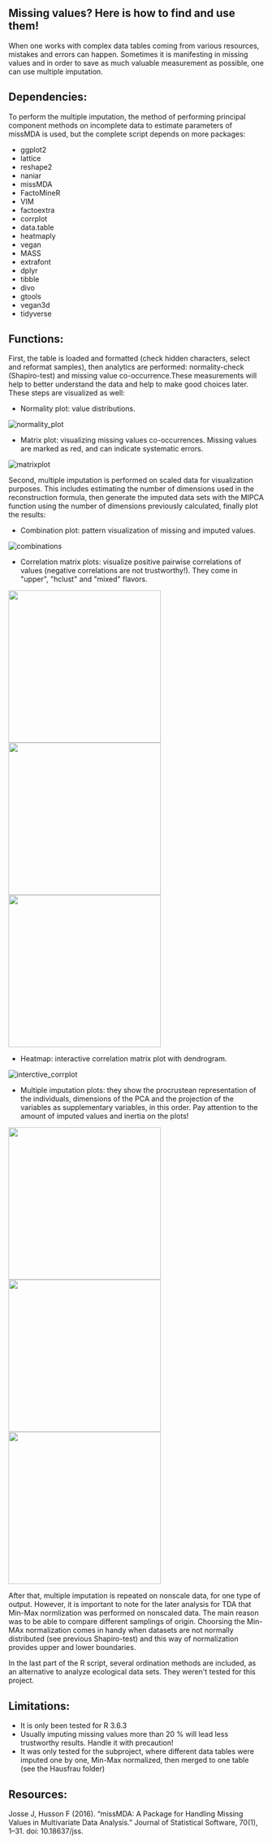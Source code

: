 ## Missing values? Here is how to find and use them!
When one works with complex data tables coming from various resources, mistakes and errors can happen. Sometimes it is manifesting in missing values and in order to save as much valuable measurement as possible, one can use multiple imputation.
## Dependencies:
To perform the multiple imputation, the method of performing principal component methods on incomplete data to estimate parameters of missMDA is used, but the complete script depends on more packages:
* ggplot2
* lattice
* reshape2
* naniar
* missMDA
* FactoMineR
* VIM
* factoextra
* corrplot
* data.table
* heatmaply
* vegan
* MASS
* extrafont
* dplyr
* tibble
* divo
* gtools
* vegan3d
* tidyverse

## Functions:
 First, the table is loaded and formatted (check hidden characters, select and reformat samples), then analytics are performed: normality-check (Shapiro-test) and  missing value co-occurrence.These measurements will help to better understand the data and help to make good choices later. These steps are visualized as well:
 
* Normality plot: value distributions.

![normality_plot](https://user-images.githubusercontent.com/14163953/116690671-03eff200-a9ba-11eb-9b45-f129ad2070bc.png)

* Matrix plot: visualizing missing values co-occurrences. Missing values are marked as red, and can indicate systematic errors.

![matrixplot](https://user-images.githubusercontent.com/14163953/116692086-1a974880-a9bc-11eb-87c0-7dfdbbb4d4cf.png)


Second, multiple imputation is performed on scaled data for visualization purposes. This includes estimating the  number of dimensions used in the reconstruction formula, then generate the imputed data sets with the MIPCA function using the number of dimensions previously calculated, finally plot the results:

* Combination plot: pattern visualization of missing and imputed values.

![combinations](https://user-images.githubusercontent.com/14163953/116693905-d48fb400-a9be-11eb-997c-60a0b8f8da29.png)

* Correlation matrix plots: visualize positive pairwise correlations of values (negative correlations are not trustworthy!). They come in "upper", "hclust" and "mixed" flavors.

<p float="left">
<img src="https://user-images.githubusercontent.com/14163953/116694281-613a7200-a9bf-11eb-955f-7f38aa90b40c.png" width="300" height="auto" />
<img src="https://user-images.githubusercontent.com/14163953/116694286-61d30880-a9bf-11eb-8bda-67d989a33bea.png"  width="300" height="auto" />
<img src="https://user-images.githubusercontent.com/14163953/116694288-626b9f00-a9bf-11eb-9c1c-1b4411655f1d.png"  width="300" height="auto" />
</p>

* Heatmap: interactive correlation matrix plot with dendrogram.

![interctive_corrplot](https://user-images.githubusercontent.com/14163953/116696945-d3608600-a9c2-11eb-8db6-2e5e164fbed3.png)

* Multiple imputation plots: they show  the procrustean representation of the individuals, dimensions of the PCA and the projection of the variables as supplementary variables, in this order. Pay attention to the amount of imputed values and inertia on the plots!

<p float="left">
<img src="https://user-images.githubusercontent.com/14163953/117017372-d5448500-acf3-11eb-8721-722d27b3816e.jpg" width="300" height="auto" />
<img src="https://user-images.githubusercontent.com/14163953/117017367-d4abee80-acf3-11eb-9f9d-772675c7c360.jpg"  width="300" height="auto" />
<img src="https://user-images.githubusercontent.com/14163953/117017352-d1b0fe00-acf3-11eb-8d33-b546390cdc9a.jpg"  width="300" height="auto" />
</p>

After that, multiple imputation is repeated on nonscale data, for one type of output. However, it is important to note for the later analysis for TDA  that Min-Max normlization was performed on nonscaled data. The main reason was to be able to compare different samplings of origin. Choorsing the Min-MAx normalization comes in handy when datasets are not normally distributed (see previous Shapiro-test) and this way of normalization provides upper and lower boundaries.

In the last part of the R script, several ordination methods are included, as an alternative to analyze ecological data sets. They weren't tested for this project.

## Limitations:
 * It is only been tested for R 3.6.3
 * Usually imputing missing values more than 20 % will lead less trustworthy results. Handle it with precaution!
 * It was only tested for the subproject, where different data tables were imputed one by one, Min-Max normalized, then merged to one table (see the Hausfrau folder)
 
## Resources:
Josse J, Husson F (2016). “missMDA: A Package for Handling Missing Values in Multivariate Data Analysis.” Journal of Statistical Software, 70(1), 1–31. doi: 10.18637/jss.
